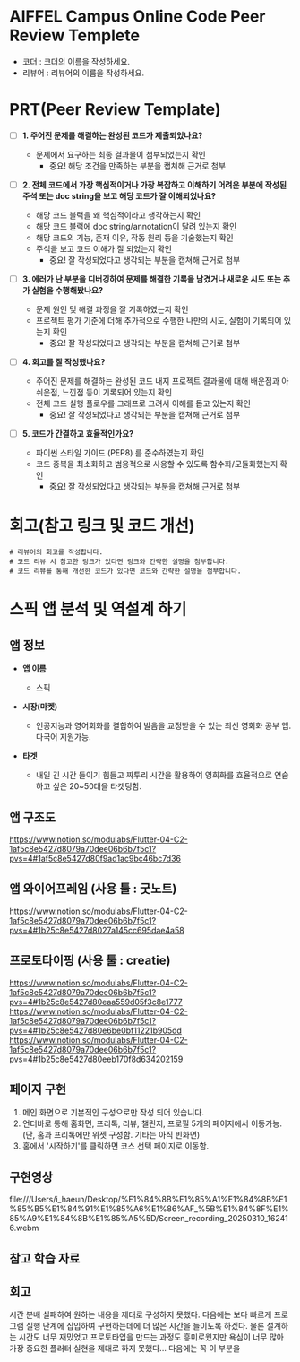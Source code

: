 # AIFFEL Campus Online Code Peer Review Templete
- 코더 : 코더의 이름을 작성하세요.
- 리뷰어 : 리뷰어의 이름을 작성하세요.


# PRT(Peer Review Template)
- [ ]  **1. 주어진 문제를 해결하는 완성된 코드가 제출되었나요?**
    - 문제에서 요구하는 최종 결과물이 첨부되었는지 확인
        - 중요! 해당 조건을 만족하는 부분을 캡쳐해 근거로 첨부
    
- [ ]  **2. 전체 코드에서 가장 핵심적이거나 가장 복잡하고 이해하기 어려운 부분에 작성된 
주석 또는 doc string을 보고 해당 코드가 잘 이해되었나요?**
    - 해당 코드 블럭을 왜 핵심적이라고 생각하는지 확인
    - 해당 코드 블럭에 doc string/annotation이 달려 있는지 확인
    - 해당 코드의 기능, 존재 이유, 작동 원리 등을 기술했는지 확인
    - 주석을 보고 코드 이해가 잘 되었는지 확인
        - 중요! 잘 작성되었다고 생각되는 부분을 캡쳐해 근거로 첨부
        
- [ ]  **3. 에러가 난 부분을 디버깅하여 문제를 해결한 기록을 남겼거나
새로운 시도 또는 추가 실험을 수행해봤나요?**
    - 문제 원인 및 해결 과정을 잘 기록하였는지 확인
    - 프로젝트 평가 기준에 더해 추가적으로 수행한 나만의 시도, 
    실험이 기록되어 있는지 확인
        - 중요! 잘 작성되었다고 생각되는 부분을 캡쳐해 근거로 첨부
        
- [ ]  **4. 회고를 잘 작성했나요?**
    - 주어진 문제를 해결하는 완성된 코드 내지 프로젝트 결과물에 대해
    배운점과 아쉬운점, 느낀점 등이 기록되어 있는지 확인
    - 전체 코드 실행 플로우를 그래프로 그려서 이해를 돕고 있는지 확인
        - 중요! 잘 작성되었다고 생각되는 부분을 캡쳐해 근거로 첨부
        
- [ ]  **5. 코드가 간결하고 효율적인가요?**
    - 파이썬 스타일 가이드 (PEP8) 를 준수하였는지 확인
    - 코드 중복을 최소화하고 범용적으로 사용할 수 있도록 함수화/모듈화했는지 확인
        - 중요! 잘 작성되었다고 생각되는 부분을 캡쳐해 근거로 첨부


# 회고(참고 링크 및 코드 개선)
```
# 리뷰어의 회고를 작성합니다.
# 코드 리뷰 시 참고한 링크가 있다면 링크와 간략한 설명을 첨부합니다.
# 코드 리뷰를 통해 개선한 코드가 있다면 코드와 간략한 설명을 첨부합니다.
```


# 스픽 앱 분석 및 역설계 하기        

## 앱 정보

- **앱 이름** 

  - 스픽

- **시장(마켓)**  

  - 인공지능과 영어회화를 결합하여 발음을 교정받을 수 있는 최신 영회화 공부 앱. 다국어 지원가능.

- **타겟**  

  - 내일 긴 시간 들이기 힘들고 짜투리 시간을 활용하여 영회화를 효율적으로 연습하고 싶은 20~50대을 타겟팅함.       



## 앱 구조도

https://www.notion.so/modulabs/Flutter-04-C2-1af5c8e5427d8079a70dee06b6b7f5c1?pvs=4#1af5c8e5427d80f9ad1ac9bc46bc7d36


## 앱 와이어프레임 (사용 툴 : 굿노트)

https://www.notion.so/modulabs/Flutter-04-C2-1af5c8e5427d8079a70dee06b6b7f5c1?pvs=4#1b25c8e5427d8027a145cc695dae4a58


## 프로토타이핑 (사용 툴 : creatie)

https://www.notion.so/modulabs/Flutter-04-C2-1af5c8e5427d8079a70dee06b6b7f5c1?pvs=4#1b25c8e5427d80eaa559d05f3c8e1777
https://www.notion.so/modulabs/Flutter-04-C2-1af5c8e5427d8079a70dee06b6b7f5c1?pvs=4#1b25c8e5427d80e6be0bf11221b905dd
https://www.notion.so/modulabs/Flutter-04-C2-1af5c8e5427d8079a70dee06b6b7f5c1?pvs=4#1b25c8e5427d80eeb170f8d634202159


## 페이지 구현
1. 메인 화면으로 기본적인 구성으로만 작성 되어 있습니다.
2. 언더바로 통해 홈화면, 프리톡, 리뷰, 챌린지, 프로필 5개의 페이지에서 이동가능.(단, 홈과 프리톡에만 위젯 구성함. 기타는 아직 빈화면)
3. 홈에서 '시작하기'를 클릭하면 코스 선택 페이지로 이동함.


## 구현영상 

file:///Users/i_haeun/Desktop/%E1%84%8B%E1%85%A1%E1%84%8B%E1%85%B5%E1%84%91%E1%85%A6%E1%86%AF_%5B%E1%84%8F%E1%85%A9%E1%84%8B%E1%85%A5%5D/Screen_recording_20250310_162416.webm



## 참고 학습 자료 


## 회고
시간 분배 실패하여 원하는 내용을 제대로 구성하지 못했다. 다음에는 보다 빠르게 프로그램 실행 단계에 집입하여 구현하는데에 더 많은 시간을 들이도록 하겠다. 
물론 설계하는 시간도 너무 재밌었고 프로토타입을 만드는 과정도 흥미로웠지만 욕심이 너무 많아 가장 중요한 플러터 실현을 제대로 하지 못했다...
다음에는 꼭 이 부분을 

